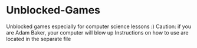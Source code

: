 # Unblocked-Games
Unblocked games especially for computer science lessons :)
Caution: if you are Adam Baker, your computer will blow up
Instructions on how to use are located in the separate file

